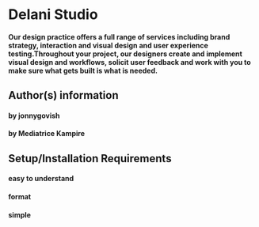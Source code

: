 # Delani Studio
#### Our design practice offers a full range of services including brand strategy, interaction and visual design and user experience testing.Throughout your project, our designers create and implement visual design and workflows, solicit user feedback and work with you to make sure what gets built is what is needed.
## Author(s) information
#### by jonnygovish
#### by Mediatrice Kampire
## Setup/Installation Requirements
#### easy to understand
#### format
#### simple